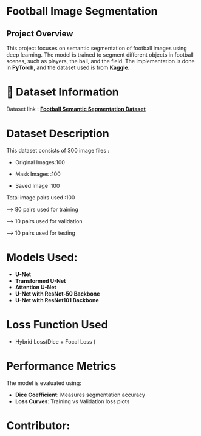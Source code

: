 # Football Image Segmentation

##  Project Overview
This project focuses on semantic segmentation of football images using deep learning. The model is trained to segment different objects in football scenes, such as players, the ball, and the field. The implementation is done in **PyTorch**, and the dataset used is from **Kaggle**.

# 📂 Dataset Information
Dataset link : **[Football Semantic Segmentation Dataset](https://www.kaggle.com/datasets/sadhliroomyprime/football-semantic-segmentation)**

# **Dataset Description**
This dataset consists of 300 image files :

- Original Images:100 
    
- Mask Images    :100
    
- Saved Image    :100

 Total image pairs used :100
 
  --> 80 pairs used for training
  
  --> 10 pairs used for validation
  
  --> 10 pairs used for testing 

# Models Used:
- **U-Net**
- **Transformed U-Net**
- **Attention U-Net**
- **U-Net with ResNet-50 Backbone**
- **U-Net with ResNet101 Backbone**

#  Loss Function Used 
- Hybrid Loss(Dice + Focal Loss  ) 

# **Performance Metrics**
The model is evaluated using:
- **Dice Coefficient**: Measures segmentation accuracy
- **Loss Curves**: Training vs Validation loss plots
# Contributor:
 


